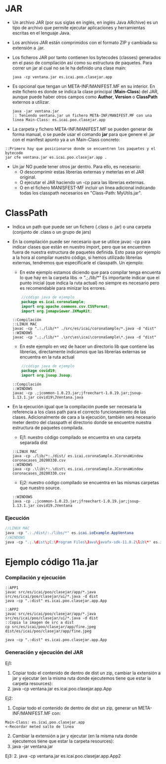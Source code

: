 # JAR
- Un archivo JAR (por sus siglas en inglés, en inglés Java ARchive) es un tipo de archivo que permite ejecutar aplicaciones y herramientas escritas en el lenguaje Java.
- Los archivos JAR están comprimidos con el formato ZIP y cambiada su extensión a .jar. 
- Los ficheros JAR por tanto contienen los bytecodes (classes) generados en el paso de compilación así como su estructura de paquetes. Para correr un jar al cual no se le ha definido una clase main:
    ```
    java -cp ventana.jar es.icai.poo.clasejar.app
    ```

- Es opcional que tengan un META-INF/MANIFEST.MF en su interior. En este fichero es donde se indica la clase principal (**Main-Class**) del JAR, aunque puede haber otros campos como **Author**, **Version** o **ClassPath** externos a utilizar.
    ```
    java -jar ventana.jar
    :: Teniendo ventana.jar un fichero META-INF/MANIFEST.MF con una linea Main-Class: es.icai.poo.clasejar.app
    ```

- La carpeta y fichero META-INF/MANIFEST.MF se pueden generar de forma manual, o se puede usar el comando **jar** para que genere el .jar con el manifest apunto ya a un Main-Class concreto:
```
::Primero hay que posicionarse donde se encuentren los paquetes y el bytecode
jar cfe ventana.jar es.icai.poo.clasejar.app .
```

- Un jar NO puede tener otros jar dentro. Para ello, es necesario:
    * O descomprimir estas librerías externas y meterlas en el JAR original.
    * O ejecutar el JAR haciendo un -cp para las librerías externas.
    * O en el fichero MANISFEST-MF incluir un linea adicional indicando todas los classpath necesarios en "Class-Path: MyUtils.jar".

# ClassPath
- Indica un path que puede ser un fichero (.class o .jar) o una carpeta (conjunto de .class o un grupo de jars)

- En la compilación puede ser necesario que se utilice javac -cp para indicar clases que están en nuestro import, pero que se encuentren fuera de nuestra estructura de paquetes definida. Esto pasa por ejemplo a la hora al compilar nuestro código, si hemos utilizado librerías externas, tendremos que especificarle el classpath. Un ejemplo:
    * En este ejemplo estamos diciendo que para compilar tenga encuenta lo que hay en la carpeta libs -> ".;./lib/*" Es importante indicar que el punto inicial (que indica la ruta actual) no siempre es necesario pero es recomendable para minizar los errores.
    ```java
        //código java de ejemplo
        package es.icai.coronaSample;
        import org.apache.commons.csv.CSVFormat;
        import org.jxmapviewer.JXMapKit;
    ```

    ```
    ::Compilación
    ::LINUX MAC
    javac -cp ".:./lib/*" ./src/es/icai/coronaSample/*.java -d "dist"
    ::WINDOWS
    javac -cp ".;./lib/*" .\src\es\icai\coronaSample\*.java -d "dist"
    ```
    * En este ejemplo en vez de hacer un directorio lib que contiene las librerías, directamente indicamos que las librerías externas se encuentra en la ruta actual
    ```java
        //código java de ejemplo
        package covid19;
        import org.jsoup.Jsoup;
    ```
    ```
    ::Compilación
    ::WINDOWS
    javac -cp .;jcommon-1.0.23.jar;jfreechart-1.0.19.jar;jsoup-1.13.1.jar covid19\JVentana.java 
    ```

- En la ejecución igual que la compilación puede ser necesaria la referencia a los class path para el correcto funcionamiento de las clases. Adicionalmente de cara a la ejecución, también será necesario meter dentro del classpath el directorio donde se encuentre nuestra estructura de paquetes compilada.
    * Ej1: nuestro código compilado se encuentra en una carpeta separada dist
    ```
    ::LINUX MAC
    java -cp ./lib/*:./dist/ es.icai.coronaSample.JCoronaWindow coronacases_20200330.csv 
    ::WINDOWS
    java -cp .\lib\*:.\dist\ es.icai.coronaSample.JCoronaWindow coronacases_20200330.csv 
    ```

    * Ej2: nuestro código compilado se encuentra en las mismas carpetas que nuestro source.
    ```
    ::WINDOWS
    java -cp .;jcommon-1.0.23.jar;jfreechart-1.0.19.jar;jsoup-1.13.1.jar covid19.JVentana 
    ```


### Ejecución
```java
//LINUX MAC
java -cp ".:./dist/:./libs/*" es.icai.ioExample.AppVentana
//WINDOWS
java -cp ".;.\dist\;C:\Program Files\Java\javafx-sdk-11.0.2\lib\*" es.icai.ioExample.AppVentana
```

# Ejemplo código 11a.jar
### Compilación y ejecución
```
::APP1
javac src/es/icai/poo/clasejar/app/*.java src/es/icai/poo/clasejar/ui/*.java -d dist
java -cp ".:dist" es.icai.poo.clasejar.app.App
```
```
::APP2
javac src/es/icai/poo/clasejar/app/*.java src/es/icai/poo/clasejar/ui/*.java -d dist
::Copia la imagen de src a dist
cp src/es/icai/poo/clasejar/app/fine.jpeg dist/es/icai/poo/clasejar/app/fine.jpeg 

java -cp ".:dist" es.icai.poo.clasejar.app.App
```

### Generación y ejecución del JAR
Ej1:
1. Copiar todo el contenido de dentro de dist un zip, cambiar la extensión a jar y ejecutar (en la misma ruta donde ejecutemos tiene que estar la carpeta resources):
2. java -cp ventana.jar es.icai.poo.clasejar.app.App

Ej2:
1. Copiar todo el contenido de dentro de dist un zip, generar un META-INF/MANIFEST.MF con:
```
Main-Class: es.icai.poo.clasejar.app
<-Recordar meted salto de linea
```
2. Cambiar la extensión a jar y ejecutar (en la misma ruta donde ejecutemos tiene que estar la carpeta resources):
3. java -jar ventana.jar 

Ej3:
2. java -cp ventana.jar es.icai.poo.clasejar.app.App2
